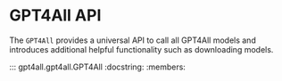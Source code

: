 # GPT4All API
The `GPT4All` provides a universal API to call all GPT4All models and 
introduces additional helpful functionality such as downloading models.

::: gpt4all.gpt4all.GPT4All
    :docstring:
    :members: